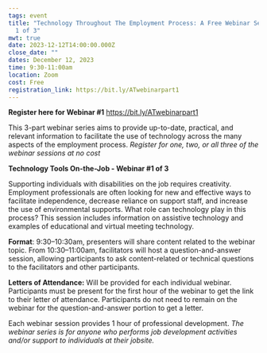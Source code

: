 ```yaml
---
tags: event
title: "Technology Throughout The Employment Process: A Free Webinar Series Part
  1 of 3"
mwt: true
date: 2023-12-12T14:00:00.000Z
close_date: ""
dates: December 12, 2023
time: 9:30-11:00am
location: Zoom
cost: Free
registration_link: https://bit.ly/ATwebinarpart1
---
```

**Register here for Webinar #1** <https://bit.ly/ATwebinarpart1>

This 3-part webinar series aims to provide up-to-date, practical, and relevant information to facilitate the use of technology across the many aspects of the employment process. *Register for one, two, or all three of the webinar sessions at no cost*

**Technology Tools On-the-Job - Webinar #1 of 3**

Supporting individuals with disabilities on the job requires creativity. Employment professionals are often looking for new and effective ways to facilitate independence, decrease reliance on support staff, and increase the use of environmental supports. What role can technology play in this process? This session includes information on assistive technology and examples of educational and virtual meeting technology.

**Format**: 9:30–10:30am, presenters will share content related to the webinar topic. From 10:30–11:00am, facilitators will host a question-and-answer session, allowing participants to ask content-related or technical questions to the facilitators and other participants.

**Letters of Attendance:**  Will be provided for each individual webinar. Participants must be present for the first hour of the webinar to get the link to their letter of attendance. Participants do not need to remain on the webinar for the question-and-answer portion to get a letter.

Each webinar session provides 1 hour of professional development. *The webinar series is for anyone who performs job development activities and/or support to individuals at their jobsite.*